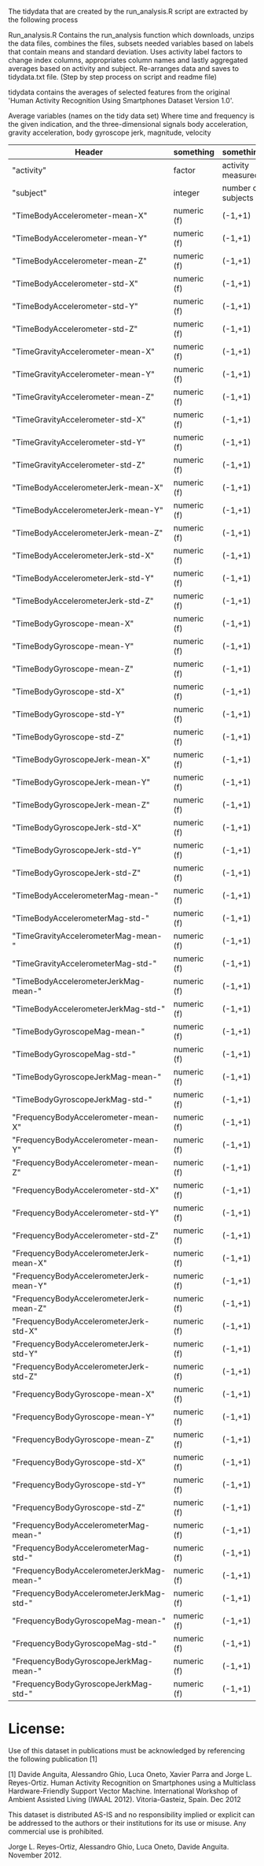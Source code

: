 The tidydata that are created by the run_analysis.R script are extracted by the following process

Run_analysis.R
Contains the run_analysis function which downloads, unzips the data files, combines the files, subsets needed variables based on labels
that contain means and standard deviation. Uses activity label factors to change index columns, appropriates column names and lastly
aggregated averages based on activity and subject. Re-arranges data and saves to tidydata.txt file. (Step by step process on script and readme file)

tidydata contains the averages of selected features from the original 'Human Activity Recognition Using Smartphones Dataset Version 1.0'.

Average variables (names on the tidy data set)
Where time and frequency is the given indication, and the three-dimensional signals
body acceleration, gravity acceleration, body gyroscope
                jerk, magnitude, velocity

Header | something | somethingelse
--- | --- | ---
"activity" | factor | activity measured
"subject" | integer | number of subjects
"TimeBodyAccelerometer-mean-X" | numeric (f) | (-1,+1)
"TimeBodyAccelerometer-mean-Y" | numeric (f) | (-1,+1)
"TimeBodyAccelerometer-mean-Z" | numeric (f) | (-1,+1)
"TimeBodyAccelerometer-std-X" | numeric (f) | (-1,+1)
"TimeBodyAccelerometer-std-Y" | numeric (f) | (-1,+1)
"TimeBodyAccelerometer-std-Z" | numeric (f) | (-1,+1)
"TimeGravityAccelerometer-mean-X" | numeric (f) | (-1,+1)
"TimeGravityAccelerometer-mean-Y" | numeric (f) | (-1,+1)
"TimeGravityAccelerometer-mean-Z" | numeric (f) | (-1,+1)
"TimeGravityAccelerometer-std-X" | numeric (f) | (-1,+1)
"TimeGravityAccelerometer-std-Y" | numeric (f) | (-1,+1)
"TimeGravityAccelerometer-std-Z" | numeric (f) | (-1,+1)
"TimeBodyAccelerometerJerk-mean-X" | numeric (f) | (-1,+1)
"TimeBodyAccelerometerJerk-mean-Y" | numeric (f) | (-1,+1)
"TimeBodyAccelerometerJerk-mean-Z" | numeric (f) | (-1,+1)
"TimeBodyAccelerometerJerk-std-X" | numeric (f) | (-1,+1)
"TimeBodyAccelerometerJerk-std-Y" | numeric (f) | (-1,+1)
"TimeBodyAccelerometerJerk-std-Z" | numeric (f) | (-1,+1)
"TimeBodyGyroscope-mean-X" | numeric (f) | (-1,+1)
"TimeBodyGyroscope-mean-Y" | numeric (f) | (-1,+1)
"TimeBodyGyroscope-mean-Z" | numeric (f) | (-1,+1)
"TimeBodyGyroscope-std-X" | numeric (f) | (-1,+1)
"TimeBodyGyroscope-std-Y" | numeric (f) | (-1,+1)
"TimeBodyGyroscope-std-Z" | numeric (f) | (-1,+1)
"TimeBodyGyroscopeJerk-mean-X" | numeric (f) | (-1,+1)
"TimeBodyGyroscopeJerk-mean-Y" | numeric (f) | (-1,+1)
"TimeBodyGyroscopeJerk-mean-Z" | numeric (f) | (-1,+1)
"TimeBodyGyroscopeJerk-std-X" | numeric (f) | (-1,+1)
"TimeBodyGyroscopeJerk-std-Y" | numeric (f) | (-1,+1)
"TimeBodyGyroscopeJerk-std-Z" | numeric (f) | (-1,+1)
"TimeBodyAccelerometerMag-mean-" | numeric (f) | (-1,+1)
"TimeBodyAccelerometerMag-std-" | numeric (f) | (-1,+1)
"TimeGravityAccelerometerMag-mean-" | numeric (f) | (-1,+1)
"TimeGravityAccelerometerMag-std-" | numeric (f) | (-1,+1)
"TimeBodyAccelerometerJerkMag-mean-" | numeric (f) | (-1,+1)
"TimeBodyAccelerometerJerkMag-std-" | numeric (f) | (-1,+1)
"TimeBodyGyroscopeMag-mean-" | numeric (f) | (-1,+1)
"TimeBodyGyroscopeMag-std-" | numeric (f) | (-1,+1)
"TimeBodyGyroscopeJerkMag-mean-" | numeric (f) | (-1,+1)
"TimeBodyGyroscopeJerkMag-std-" | numeric (f) | (-1,+1)
"FrequencyBodyAccelerometer-mean-X" | numeric (f) | (-1,+1)
"FrequencyBodyAccelerometer-mean-Y" | numeric (f) | (-1,+1)      
"FrequencyBodyAccelerometer-mean-Z" | numeric (f) | (-1,+1)
"FrequencyBodyAccelerometer-std-X" | numeric (f) | (-1,+1)
"FrequencyBodyAccelerometer-std-Y" | numeric (f) | (-1,+1)
"FrequencyBodyAccelerometer-std-Z" | numeric (f) | (-1,+1)
"FrequencyBodyAccelerometerJerk-mean-X" | numeric (f) | (-1,+1)
"FrequencyBodyAccelerometerJerk-mean-Y" | numeric (f) | (-1,+1)
"FrequencyBodyAccelerometerJerk-mean-Z" | numeric (f) | (-1,+1)
"FrequencyBodyAccelerometerJerk-std-X" | numeric (f) | (-1,+1)
"FrequencyBodyAccelerometerJerk-std-Y" | numeric (f) | (-1,+1)
"FrequencyBodyAccelerometerJerk-std-Z" | numeric (f) | (-1,+1)
"FrequencyBodyGyroscope-mean-X" | numeric (f) | (-1,+1)
"FrequencyBodyGyroscope-mean-Y" | numeric (f) | (-1,+1)
"FrequencyBodyGyroscope-mean-Z" | numeric (f) | (-1,+1)
"FrequencyBodyGyroscope-std-X" | numeric (f) | (-1,+1)
"FrequencyBodyGyroscope-std-Y" | numeric (f) | (-1,+1)
"FrequencyBodyGyroscope-std-Z" | numeric (f) | (-1,+1)
"FrequencyBodyAccelerometerMag-mean-" | numeric (f) | (-1,+1)
"FrequencyBodyAccelerometerMag-std-" | numeric (f) | (-1,+1)
"FrequencyBodyAccelerometerJerkMag-mean-" | numeric (f) | (-1,+1)
"FrequencyBodyAccelerometerJerkMag-std-" | numeric (f) | (-1,+1)
"FrequencyBodyGyroscopeMag-mean-" | numeric (f) | (-1,+1)
"FrequencyBodyGyroscopeMag-std-" | numeric (f) | (-1,+1)
"FrequencyBodyGyroscopeJerkMag-mean-" | numeric (f) | (-1,+1)
"FrequencyBodyGyroscopeJerkMag-std-" | numeric (f) | (-1,+1)

License:
========
Use of this dataset in publications must be acknowledged by referencing the following publication [1] 

[1] Davide Anguita, Alessandro Ghio, Luca Oneto, Xavier Parra and Jorge L. Reyes-Ortiz. Human Activity Recognition on Smartphones using a Multiclass Hardware-Friendly Support Vector Machine. International Workshop of Ambient Assisted Living (IWAAL 2012). Vitoria-Gasteiz, Spain. Dec 2012

This dataset is distributed AS-IS and no responsibility implied or explicit can be addressed to the authors or their institutions for its use or misuse. Any commercial use is prohibited.

Jorge L. Reyes-Ortiz, Alessandro Ghio, Luca Oneto, Davide Anguita. November 2012.
